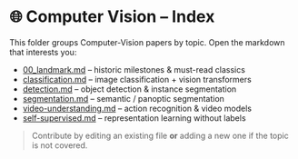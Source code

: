 # 🌐 Computer Vision – Index

This folder groups Computer-Vision papers by topic. Open the markdown that interests you:

- [00_landmark.md](00_landmark.md) – historic milestones & must-read classics
- [classification.md](classification.md) – image classification + vision transformers
- [detection.md](detection.md) – object detection & instance segmentation
- [segmentation.md](segmentation.md) – semantic / panoptic segmentation
- [video-understanding.md](video-understanding.md) – action recognition & video models
- [self-supervised.md](self-supervised.md) – representation learning without labels

> Contribute by editing an existing file **or** adding a new one if the topic is not covered. 
